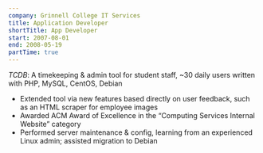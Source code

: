 ```yaml
---
company: Grinnell College IT Services
title: Application Developer
shortTitle: App Developer
start: 2007-08-01
end: 2008-05-19
partTime: true
---
```


_TCDB_: A timekeeping & admin tool for student staff, ~30 daily users written
with PHP, MySQL, CentOS, Debian

- Extended tool via new features based directly on user feedback, such as an
  HTML scraper for employee images
- Awarded ACM Award of Excellence in the “Computing Services Internal Website”
  category
- Performed server maintenance & config, learning from an experienced Linux
  admin; assisted migration to Debian
